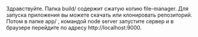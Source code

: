 Здравствуйте. Папка build/ содержит сжатую копию file-manager. Для запуска приложения вы можете скачать или клонировать репозиторий. Потом в папке app/ , командой node server запустите сервер и в браузере перейдите по адресу http://localhost:9000.

